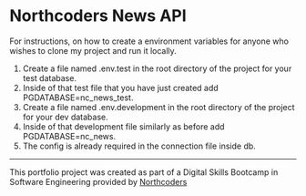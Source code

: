 # Northcoders News API

For instructions, on how to create a environment variables for anyone who wishes to clone my project and run it locally.
1. Create a file named .env.test in the root directory of the project for your test database.
2. Inside of that test file that you have just created add PGDATABASE=nc_news_test.
3. Create a file named .env.development in the root directory of the project for your dev database.
4. Inside of that development file similarly as before add PGDATABASE=nc_news.
5. The config is already required in the connection file inside db.



--- 

This portfolio project was created as part of a Digital Skills Bootcamp in Software Engineering provided by [Northcoders](https://northcoders.com/)
